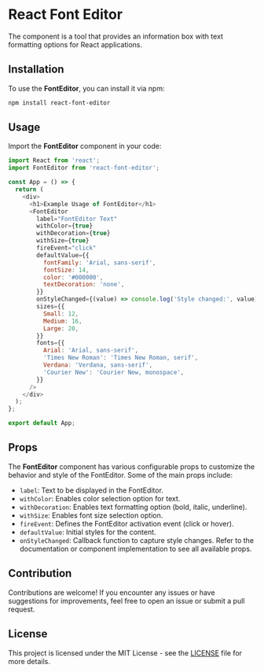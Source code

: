 # React Font Editor

The component is a tool that provides an information box with text formatting options for React applications.

## Installation

To use the **FontEditor**, you can install it via npm:

```bash
npm install react-font-editor
```

## Usage

Import the **FontEditor** component in your code:

````javascript
import React from 'react';
import FontEditor from 'react-font-editor';

const App = () => {
  return (
    <div>
      <h1>Example Usage of FontEditor</h1>
      <FontEditor
        label="FontEditor Text"
        withColor={true}
        withDecoration={true}
        withSize={true}
        fireEvent="click"
        defaultValue={{
          fontFamily: 'Arial, sans-serif',
          fontSize: 14,
          color: '#000000',
          textDecoration: 'none',
        }}
        onStyleChanged={(value) => console.log('Style changed:', value)}
        sizes={{
          Small: 12,
          Medium: 16,
          Large: 20,
        }}
        fonts={{
          Arial: 'Arial, sans-serif',
          'Times New Roman': 'Times New Roman, serif',
          Verdana: 'Verdana, sans-serif',
          'Courier New': 'Courier New, monospace',
        }}
      />
    </div>
  );
};

export default App;

````

## Props

The **FontEditor** component has various configurable props to customize the behavior and style of the FontEditor. Some of the main props include:

- ``label``: Text to be displayed in the FontEditor.
- ``withColor``: Enables color selection option for text.
- ``withDecoration``: Enables text formatting option (bold, italic, underline).
- ``withSize``: Enables font size selection option.
- ``fireEvent``: Defines the FontEditor activation event (click or hover).
- ``defaultValue``: Initial styles for the content.
- ``onStyleChanged``: Callback function to capture style changes.
Refer to the documentation or component implementation to see all available props.

## Contribution

Contributions are welcome! If you encounter any issues or have suggestions for improvements, feel free to open an issue or submit a pull request.

## License

This project is licensed under the MIT License - see the [LICENSE](https://opensource.org/license/mit/)
 file for more details.
